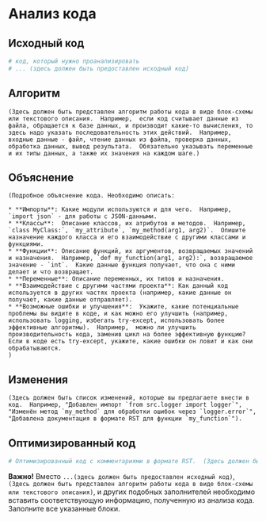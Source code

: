 # Анализ кода

## Исходный код

```python
# код, который нужно проанализировать
# ... (здесь должен быть предоставлен исходный код)
```

## Алгоритм

```
(Здесь должен быть представлен алгоритм работы кода в виде блок-схемы или текстового описания.  Например,  если код считывает данные из файла, обращается к базе данных, и производит какие-то вычисления, то здесь надо указать последовательность этих действий.  Например,  входные данные - файл, чтение данных из файла, проверка данных, обработка данных, вывод результата.  Обязательно указывать переменные и их типы данных, а также их значения на каждом шаге.)
```

## Объяснение

```
(Подробное объяснение кода. Необходимо описать:

* **Импорты**: Какие модули используются и для чего.  Например, `import json` - для работы с JSON-данными.
* **Классы**:  Описание классов, их атрибутов и методов.  Например, `class MyClass:`, `my_attribute`, `my_method(arg1, arg2)`.  Опишите назначение каждого класса и его взаимодействие с другими классами и функциями.
* **Функции**: Описание функций, их аргументов, возвращаемых значений и назначения.  Например, `def my_function(arg1, arg2):`, возвращаемое значение - `int`.  Какие данные функция получает, что она с ними делает и что возвращает.
* **Переменные**: Описание переменных, их типов и назначения.
* **Взаимодействие с другими частями проекта**: Как данный код используется в других частях проекта (например, какие данные он получает, какие данные отправляет).
* **Возможные ошибки и улучшения**:  Укажите, какие потенциальные проблемы вы видите в коде, и как можно его улучшить (например, использовать logging, избегать try-except, использовать более эффективные алгоритмы).  Например,  можно ли улучшить производительность кода, заменив цикл на более эффективную функцию?  Если в коде есть try-except, укажите, какие ошибки он ловит и как они обрабатываются.
)
```

## Изменения

```
(Здесь должен быть список изменений, которые вы предлагаете внести в код.  Например, "Добавлен импорт `from src.logger import logger`", "Изменён метод `my_method` для обработки ошибок через `logger.error`", "Добавлена документация в формате RST для функции `my_function`").
```


## Оптимизированный код

```python
# Оптимизированный код с комментариями в формате RST.  (Здесь должен быть представлен улучшенный код.)
```


**Важно!**  Вместо `...(здесь должен быть предоставлен исходный код)`, `(Здесь должен быть представлен алгоритм работы кода в виде блок-схемы или текстового описания)`,  и других подобных заполнителей необходимо вставить соответствующую информацию, полученную из анализа кода.  Заполните все указанные блоки.